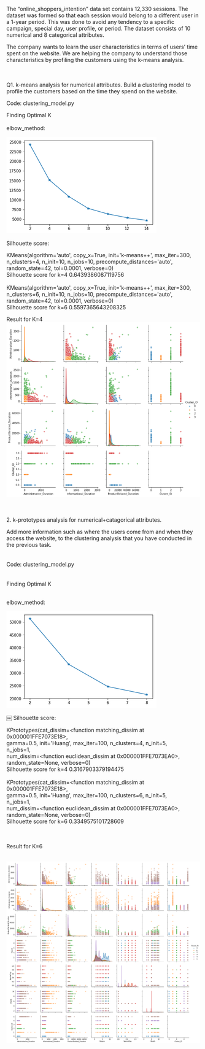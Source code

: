 The “online_shoppers_intention” data set contains 12,330 sessions. The dataset was formed so that each session would belong to a different user in a 1-year period. This was done to avoid any tendency to a specific campaign, special day, user profile, or period. The dataset consists of 10 numerical and 8 categorical attributes.

The company wants to learn the user characteristics in terms of users’ time spent on the website. We are helping the company to understand those characteristics by profiling the customers using the k-means analysis.

<br /><br />
Q1. k-means analysis for numerical attributes.
Build a clustering model to profile the customers based on the time they spend on the website.

Code: clustering_model.py

Finding Optimal K <br /> <br />elbow_method: <br /> 

![ScreenShot](https://github.com/abnishstha/Datamining/blob/master/Clustering%20Model/diags/1_elbow_method.png) <br />


Silhouette score: <br />

KMeans(algorithm='auto', copy_x=True, init='k-means++', max_iter=300,<br />
    n_clusters=4, n_init=10, n_jobs=10, precompute_distances='auto',<br />
    random_state=42, tol=0.0001, verbose=0)<br />
Silhouette score for k=4 0.6439386087119756<br /><br />
KMeans(algorithm='auto', copy_x=True, init='k-means++', max_iter=300,<br />
    n_clusters=6, n_init=10, n_jobs=10, precompute_distances='auto',<br />
    random_state=42, tol=0.0001, verbose=0)<br />
Silhouette score for k=6 0.5597365643208325<br />


Result for K=4
![ScreenShot](https://github.com/abnishstha/Datamining/blob/master/Clustering%20Model/diags/1_result.png)

<br /><br />
2. k-prototypes analysis for numerical+catagorical attributes.

Add more information such as where the users come from and when they access the website, to the clustering analysis that you have conducted in the previous task.
<br />
<br /><br />Code: clustering_model.py
<br />
<br /><br />Finding Optimal K<br /><br />

elbow_method:<br />


![ScreenShot](https://github.com/abnishstha/Datamining/blob/master/Clustering%20Model/diags/2_elbow_method.png) <br />

￼
Silhouette score: <br />


KPrototypes(cat_dissim=<function matching_dissim at 0x000001FFE7073E18>,<br />
      gamma=0.5, init='Huang', max_iter=100, n_clusters=4, n_init=5,<br />
      n_jobs=1,<br />
      num_dissim=<function euclidean_dissim at 0x000001FFE7073EA0>,<br />
      random_state=None, verbose=0)<br />
Silhouette score for k=4 0.3167903379194475<br /><br />
KPrototypes(cat_dissim=<function matching_dissim at 0x000001FFE7073E18>,<br />
      gamma=0.5, init='Huang', max_iter=100, n_clusters=6, n_init=5,<br />
      n_jobs=1,<br />
      num_dissim=<function euclidean_dissim at 0x000001FFE7073EA0>,<br />
      random_state=None, verbose=0)<br />
Silhouette score for k=6 0.3349575101728609<br />
<br /><br />

Result for K=6<br /><br />


![ScreenShot](https://github.com/abnishstha/Datamining/blob/master/Clustering%20Model/diags/2_result.png)<br />
